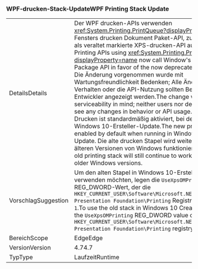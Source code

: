 ### <a name="wpf-printing-stack-update"></a><span data-ttu-id="37619-101">WPF-drucken-Stack-Update</span><span class="sxs-lookup"><span data-stu-id="37619-101">WPF Printing Stack Update</span></span>

|   |   |
|---|---|
|<span data-ttu-id="37619-102">Details</span><span class="sxs-lookup"><span data-stu-id="37619-102">Details</span></span>|<span data-ttu-id="37619-103">Der WPF drucken-APIs verwenden <xref:System.Printing.PrintQueue?displayProperty=name> jetzt Fensters drucken Dokument Paket-API, zugunsten der jetzt als veraltet markierte XPS-drucken-API aufrufen.</span><span class="sxs-lookup"><span data-stu-id="37619-103">WPF's Printing APIs using <xref:System.Printing.PrintQueue?displayProperty=name> now call Window's Print Document Package API in favor of the now deprecated XPS Print API.</span></span> <span data-ttu-id="37619-104">Die Änderung vorgenommen wurde mit Wartungsfreundlichkeit Bedenken; Alle Änderungen im Verhalten oder die API-Nutzung sollten Benutzer weder Entwickler angezeigt werden.</span><span class="sxs-lookup"><span data-stu-id="37619-104">The change was made with serviceability in mind; neither users nor developers should see any changes in behavior or API usage.</span></span> <span data-ttu-id="37619-105">Der neue Stapel Drucken ist standardmäßig aktiviert, bei der Ausführung in Windows 10-Ersteller-Update.</span><span class="sxs-lookup"><span data-stu-id="37619-105">The new printing stack is enabled by default when running in Windows 10 Creators Update.</span></span> <span data-ttu-id="37619-106">Die alte drucken Stapel wird weiterhin wie zuvor in älteren Versionen von Windows funktionieren weiterhin.</span><span class="sxs-lookup"><span data-stu-id="37619-106">The old printing stack will still continue to work just as before in older Windows versions.</span></span>|
|<span data-ttu-id="37619-107">Vorschlag</span><span class="sxs-lookup"><span data-stu-id="37619-107">Suggestion</span></span>|<span data-ttu-id="37619-108">Um den alten Stapel in Windows 10-Ersteller-Update verwenden möchten, legen die <code>UseXpsOMPrinting</code> REG_DWORD-Wert, der die <code>HKEY_CURRENT_USER\Software\Microsoft\.NETFramework\Windows Presentation Foundation\Printing</code> Registrierungsschlüssel <code>1</code>.</span><span class="sxs-lookup"><span data-stu-id="37619-108">To use the old stack in Windows 10 Creators Update, set the <code>UseXpsOMPrinting</code> REG_DWORD value of the <code>HKEY_CURRENT_USER\Software\Microsoft\.NETFramework\Windows Presentation Foundation\Printing</code> registry key to <code>1</code>.</span></span>|
|<span data-ttu-id="37619-109">Bereich</span><span class="sxs-lookup"><span data-stu-id="37619-109">Scope</span></span>|<span data-ttu-id="37619-110">Edge</span><span class="sxs-lookup"><span data-stu-id="37619-110">Edge</span></span>|
|<span data-ttu-id="37619-111">Version</span><span class="sxs-lookup"><span data-stu-id="37619-111">Version</span></span>|<span data-ttu-id="37619-112">4.7</span><span class="sxs-lookup"><span data-stu-id="37619-112">4.7</span></span>|
|<span data-ttu-id="37619-113">Typ</span><span class="sxs-lookup"><span data-stu-id="37619-113">Type</span></span>|<span data-ttu-id="37619-114">Laufzeit</span><span class="sxs-lookup"><span data-stu-id="37619-114">Runtime</span></span>|

